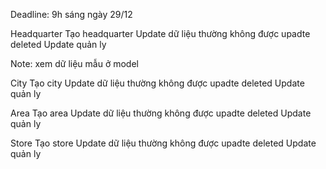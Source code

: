 Deadline: 9h sáng ngày 29/12

Headquarter
Tạo headquarter
Update dữ liệu thường không được upadte deleted
Update quản ly

Note: xem dữ liệu mẫu ở model

City
Tạo city
Update dữ liệu thường không được upadte deleted
Update quản ly

Area
Tạo area
Update dữ liệu thường không được upadte deleted
Update quản ly

Store
Tạo store
Update dữ liệu thường không được upadte deleted
Update quản ly
